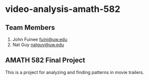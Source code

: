 video-analysis-amath-582
===============

## Team Members

1. John Fuinee <fuini@uw.edu>
2. Nat Guy <natguy@uw.edu>

## AMATH 582 Final Project

This is a project for analyzing and finding patterns in movie trailers.
